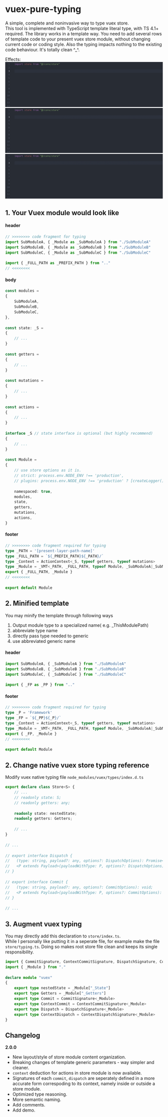 
# vuex-pure-typing
A simple, complete and noninvasive way to type vuex store.  
This tool is implemented with TypeScript template literal type, with TS 4.1+ required.
The library works in a template way. You need to add several rows of template code to your present vuex store module, without changing current code or coding style. Also the typing impacts nothing to the existing code behaviour. It's totally clean ^_^.

Effects:
![deducing state](./docs/deducing-state.gif)
![deducing commit](./docs/deducing-commit.gif)
![deducing getters](./docs/deducing-getters.gif)

## 1. Your Vuex module would look like
#### header
```typescript
// >>>>>>>> code fragment for typing
import SubModuleA, { _Module as _SubModuleA } from "./SubModuleA"
import SubModuleB, { _Module as _SubModuleB } from "./SubModuleB"
import SubModuleC, { _Module as _SubModuleC } from "./SubModuleC"

import { _FULL_PATH as _PREFIX_PATH } from ".."
// <<<<<<<<
```
#### body
```typescript
const modules =
{
    SubModuleA,
    SubModuleB,
    SubModuleC,
},

const state: _S =
{
    // ...
}

const getters =
{
    // ...
}

const mutations =
{
    // ...
}

const actions =
{
    // ...
}

interface _S // state interface is optional (but highly recommend)
{
    // ...
}

const Module =
{
    // use store options as it is.
    // strict: process.env.NODE_ENV !== 'production',
    // plugins: process.env.NODE_ENV !== 'production' ? [createLogger()] : [],

    namespaced: true,
    modules,
    state,
    getters,
    mutations,
    actions,
}
```
#### footer
```typescript
// >>>>>>>> code fragment required for typing
type _PATH = '[present-layer-path-name]'
type _FULL_PATH = `${_PREFIX_PATH}${_PATH}/`
type _Context = ActionContext<_S, typeof getters, typeof mutations>
type _Module = _VMT<_PATH, _FULL_PATH, typeof Module, _SubModuleA|_SubModuleB|_SubModuleC> // the last one param is not required if there's no submodule
export { _FULL_PATH, _Module }
// <<<<<<<<

export default Module

```
## 2. Minified template
You may minify the template through following ways  
1. Output module type to a specialized name( e.g. _ThisModulePath)
2. abbreviate type name
3. directly pass type needed to generic
4. use abbreviated generic name
#### header
```typescript
import SubModuleA, { _SubModuleA } from "./SubModuleA"
import SubModuleB, { _SubModuleB } from "./SubModuleB"
import SubModuleC, { _SubModuleC } from "./SubModuleC"

import { _FP as _PP } from ".."
```
#### footer
```typescript
// >>>>>>>> code fragment required for typing
type _P = 'Framework'
type _FP = `${_PP}${_P}/`
type _Context = ActionContext<_S, typeof getters, typeof mutations>
type _Module = _VMT<_PATH, _FULL_PATH, typeof Module, _SubModuleA|_SubModuleB|_SubModuleC>
export { _FP, _Module }
// <<<<<<<<

export default Module
```
## 2. Change native vuex store typing reference
Modify vuex native typing file `node_modules/vuex/types/index.d.ts`
```typescript
export declare class Store<S> {
    // ...
    // readonly state: S;
    // readonly getters: any;

    readonly state: nestedState;
    readonly getters: Getters;

    // ...
}

// ...

// export interface Dispatch {
//   (type: string, payload?: any, options?: DispatchOptions): Promise<any>;
//   <P extends Payload>(payloadWithType: P, options?: DispatchOptions): Promise<any>;
// }

// export interface Commit {
//   (type: string, payload?: any, options?: CommitOptions): void;
//   <P extends Payload>(payloadWithType: P, options?: CommitOptions): void;
// }

// ...

```

## 3. Augment vuex typing
You may directly add this declaration to `store/index.ts`.  
While I personally like putting it in a seperate file, for example make the file `store/typing.ts`. Doing so makes root store file clean and keeps its single responsibility.  
```typescript
import { CommitSignature, ContextCommitSignature, DispatchSignature, ContextDispatchSignature } from "../vuex-pure-typing/helpers"
import { _Module } from "."

declare module "vuex"
{
    export type nestedState = _Module["_State"]
    export type Getters = _Module["_Getters"]
    export type Commit = CommitSignature<_Module>
    export type ContextCommit = ContextCommitSignature<_Module>
    export type Dispatch = DispatchSignature<_Module>
    export type ContextDispatch = ContextDispatchSignature<_Module>
}

```
## Changelog
**2.0.0**
- New layout/style of store module content organization.
- Breaking changes of template generic parameters - way simpler and cleaner.
- `context` deduction for actions in store module is now available.
- Signatures of each `commit`, `dispatch` are seperately defined in a more accurate form correspoding to its context, namely inside or outside a store module.
- Optimized type reasoning.
- More semantic naming.
- Add comments.
- Add demo.